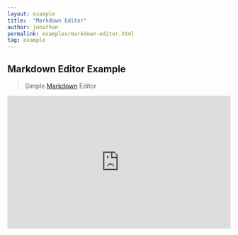```yaml
---
layout: example
title:  "Markdown Editor"
author: jonathan
permalink: examples/markdown-editor.html
tag: example
---
```


## Markdown Editor Example

>Simple  [Markdown](http://en.wikipedia.org/wiki/Markdown) Editor


<iframe width="100%" height="300" src="http://jsfiddle.net/zhning/93MTX/4/embedded/result,js,html,css" allowfullscreen="allowfullscreen" frameborder="0"></iframe>
